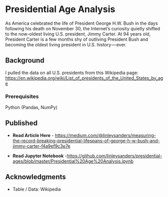 # Presidential Age Analysis

As America celebrated the life of President George H.W. Bush in the days following his death on November 30, the Internet’s curiosity quietly shifted to the now-oldest living U.S. president, Jimmy Carter. At 94 years old, President Carter is a few months shy of outliving President Bush and becoming the oldest living president in U.S. history — ever.

## Background

I pulled the data on all U.S. presidents from this Wikipedia page: https://en.wikipedia.org/wiki/List_of_presidents_of_the_United_States_by_age

### Prerequisites

Python (Pandas, NumPy)

## Published

* **Read Article Here** - https://medium.com/@linleysanders/measuring-the-record-breaking-presidential-lifespans-of-george-h-w-bush-and-jimmy-carter-f4a9ef9c3e7e

* **Read Jupyter Notebook** -https://github.com/linleysanders/presidential-ages/blob/master/Presidential%20Age%20Analysis.ipynb

## Acknowledgments

* Table / Data: Wikipedia
